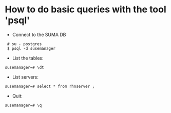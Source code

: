 # How to do basic queries with the tool 'psql'

- Connect to the SUMA DB
 ```
  # su - postgres
  $ psql -d susemanager
 ```

- List the tables:

`susemanager=# \dt`

- List servers: 

`susemanager=# select * from rhnserver ;`

- Quit:

`susemanager=# \q`

